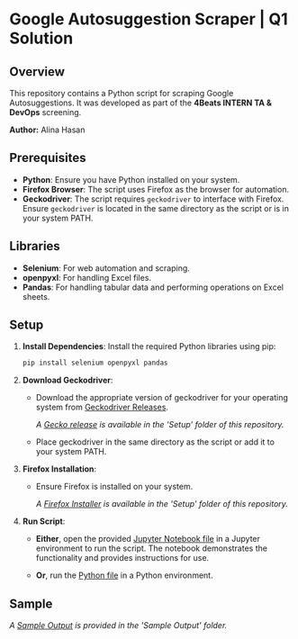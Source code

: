 # Google Autosuggestion Scraper | Q1 Solution

## Overview
This repository contains a Python script for scraping Google Autosuggestions. It was developed as part of the **4Beats INTERN TA & DevOps** screening. 

**Author:** Alina Hasan

## Prerequisites

- **Python**: Ensure you have Python installed on your system.
- **Firefox Browser**: The script uses Firefox as the browser for automation.
- **Geckodriver**: The script requires `geckodriver` to interface with Firefox. Ensure `geckodriver` is located in the same directory as the script or is in your system PATH.

## Libraries

- **Selenium**: For web automation and scraping.
- **openpyxl**: For handling Excel files.
- **Pandas**: For handling tabular data and performing operations on Excel sheets.

## Setup

1. **Install Dependencies**: Install the required Python libraries using pip:
   ```bash
   pip install selenium openpyxl pandas
   ```
   
2. **Download Geckodriver**:
     - Download the appropriate version of geckodriver for your operating system from [Geckodriver Releases](https://sourceforge.net/projects/geckodriver.mirror/).

       *A [Gecko release](https://github.com/20101301-Alina-Hasan/Google-Autosuggestion-Scraper/tree/0319d4374cc121e51ffea0b689ef56ae293f4a92/Setup) is available in the 'Setup' folder of this repository.*
     - Place geckodriver in the same directory as the script or add it to your system PATH.

3. **Firefox Installation**:
     - Ensure Firefox is installed on your system.

       *A [Firefox Installer](https://github.com/20101301-Alina-Hasan/Google-Autosuggestion-Scraper/tree/0319d4374cc121e51ffea0b689ef56ae293f4a92/Setup) is available in the 'Setup' folder of this repository.*

4. **Run Script**:

     - **Either**, open the provided [Jupyter Notebook file](https://github.com/20101301-Alina-Hasan/Google-Autosuggestion-Scraper/blob/ae53400528ec1f394e6f16f2f8adc0c391182aba/4BeatsQ1_Solution.ipynb) in a Jupyter environment to run the script. The notebook demonstrates the functionality and provides instructions for use.

     - **Or**, run the [Python file](4BeatsQ1_Solution.py) in a Python environment.

## Sample 

*A [Sample Output](https://github.com/20101301-Alina-Hasan/Google-Autosuggestion-Scraper/blob/131cd0b2fee6d5ab10569d1cb81dad33a8116a42/Sample%20Output/Sample_Output.xlsx) is provided in the 'Sample Output' folder.*
